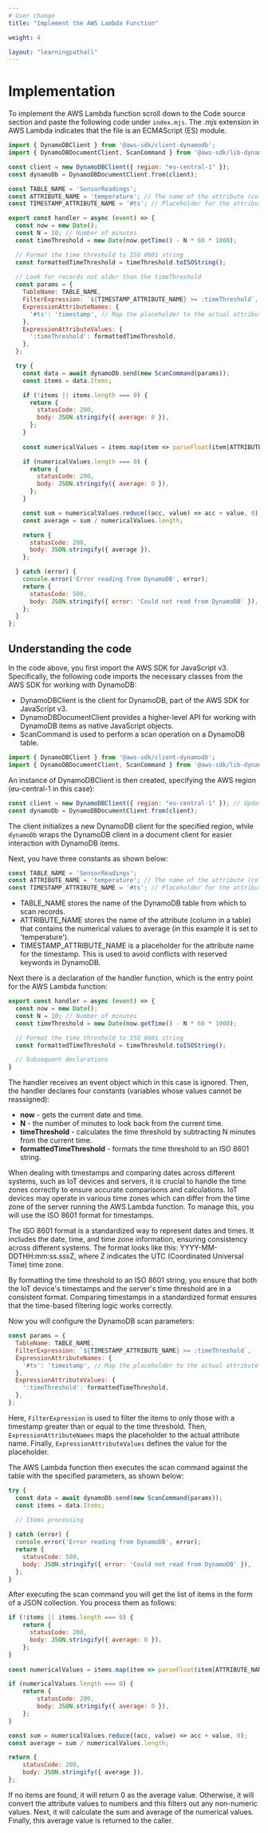 ```yaml
---
# User change
title: "Implement the AWS Lambda Function"

weight: 4

layout: "learningpathall"
---
```

# Implementation
To implement the AWS Lambda function scroll down to the Code source section and paste the following code under `index.mjs`. The *.mjs* extension in AWS Lambda indicates that the file is an ECMAScript (ES) module.

```JavaScript
import { DynamoDBClient } from '@aws-sdk/client-dynamodb';
import { DynamoDBDocumentClient, ScanCommand } from '@aws-sdk/lib-dynamodb';

const client = new DynamoDBClient({ region: "eu-central-1" });
const dynamoDb = DynamoDBDocumentClient.from(client);

const TABLE_NAME = 'SensorReadings';
const ATTRIBUTE_NAME = 'temperature'; // The name of the attribute (column) you want to average
const TIMESTAMP_ATTRIBUTE_NAME = '#ts'; // Placeholder for the attribute name for the timestamp

export const handler = async (event) => {
  const now = new Date();
  const N = 10; // Number of minutes
  const timeThreshold = new Date(now.getTime() - N * 60 * 1000);

  // Format the time threshold to ISO 8601 string
  const formattedTimeThreshold = timeThreshold.toISOString();
  
  // Look for records not older than the timeThreshold
  const params = {
    TableName: TABLE_NAME,
    FilterExpression: `${TIMESTAMP_ATTRIBUTE_NAME} >= :timeThreshold`,
    ExpressionAttributeNames: {
      '#ts': 'timestamp', // Map the placeholder to the actual attribute name
    },
    ExpressionAttributeValues: {
      ':timeThreshold': formattedTimeThreshold,
    },
  };

  try {
    const data = await dynamoDb.send(new ScanCommand(params));
    const items = data.Items;

    if (!items || items.length === 0) {
      return {
        statusCode: 200,
        body: JSON.stringify({ average: 0 }),
      };
    }
    
    const numericalValues = items.map(item => parseFloat(item[ATTRIBUTE_NAME])).filter(value => !isNaN(value));

    if (numericalValues.length === 0) {
      return {
        statusCode: 200,
        body: JSON.stringify({ average: 0 }),
      };
    }

    const sum = numericalValues.reduce((acc, value) => acc + value, 0);
    const average = sum / numericalValues.length;

    return {
      statusCode: 200,
      body: JSON.stringify({ average }),
    };

  } catch (error) {
    console.error('Error reading from DynamoDB', error);
    return {
      statusCode: 500,
      body: JSON.stringify({ error: 'Could not read from DynamoDB' }),
    };
  }
};
```
## Understanding the code 
In the code above, you first import the AWS SDK for JavaScript v3. Specifically, the following code imports the necessary classes from the AWS SDK for working with DynamoDB: 
* DynamoDBClient is the client for DynamoDB, part of the AWS SDK for JavaScript v3.
* DynamoDBDocumentClient provides a higher-level API for working with DynamoDB items as native JavaScript objects.
* ScanCommand is used to perform a scan operation on a DynamoDB table.

```JavaScript
import { DynamoDBClient } from '@aws-sdk/client-dynamodb';
import { DynamoDBDocumentClient, ScanCommand } from '@aws-sdk/lib-dynamodb';
```

An instance of DynamoDBClient is then created, specifying the AWS region (eu-central-1 in this case):

```JavaScript
const client = new DynamoDBClient({ region: "eu-central-1" }); // Update to your region
const dynamoDb = DynamoDBDocumentClient.from(client);
```

The client initializes a new DynamoDB client for the specified region, while `dynamoDb` wraps the DynamoDB client in a document client for easier interaction with DynamoDB items.

Next, you have three constants as shown below:

```JavaScript
const TABLE_NAME = 'SensorReadings';
const ATTRIBUTE_NAME = 'temperature'; // The name of the attribute (column) you want to average
const TIMESTAMP_ATTRIBUTE_NAME = '#ts'; // Placeholder for the attribute name for the timestamp
```

- TABLE_NAME stores the name of the DynamoDB table from which to scan records.
- ATTRIBUTE_NAME stores the name of the attribute (column in a table) that contains the numerical values to average (in this example it is set to 'temperature').
- TIMESTAMP_ATTRIBUTE_NAME is a placeholder for the attribute name for the timestamp. This is used to avoid conflicts with reserved keywords in DynamoDB.

Next there is a declaration of the handler function, which is the entry point for the AWS Lambda function:

```JavaScript
export const handler = async (event) => {
  const now = new Date();
  const N = 10; // Number of minutes
  const timeThreshold = new Date(now.getTime() - N * 60 * 1000);

  // Format the time threshold to ISO 8601 string
  const formattedTimeThreshold = timeThreshold.toISOString();    

  // Subsequent declarations
}
```

The handler receives an event object which in this case is ignored. Then, the handler declares four constants (variables whose values cannot be reassigned):
* **now** - gets the current date and time.
* **N** - the number of minutes to look back from the current time.
* **timeThreshold** - calculates the time threshold by subtracting N minutes from the current time.
* **formattedTimeThreshold** - formats the time threshold to an ISO 8601 string.

When dealing with timestamps and comparing dates across different systems, such as IoT devices and servers, it is crucial to handle the time zones correctly to ensure accurate comparisons and calculations. IoT devices may operate in various time zones which can differ from the time zone of the server running the AWS Lambda function. To manage this, you will use the ISO 8601 format for timestamps. 

The ISO 8601 format is a standardized way to represent dates and times. It includes the date, time, and time zone information, ensuring consistency across different systems. The format looks like this: YYYY-MM-DDTHH:mm:ss.sssZ, where Z indicates the UTC (Coordinated Universal Time) time zone.

By formatting the time threshold to an ISO 8601 string, you ensure that both the IoT device's timestamps and the server's time threshold are in a consistent format. Comparing timestamps in a standardized format ensures that the time-based filtering logic works correctly.

Now you will configure the DynamoDB scan parameters:

```JavaScript
const params = {
  TableName: TABLE_NAME,
  FilterExpression: `${TIMESTAMP_ATTRIBUTE_NAME} >= :timeThreshold`,
  ExpressionAttributeNames: {
    '#ts': 'timestamp', // Map the placeholder to the actual attribute name
  },
  ExpressionAttributeValues: {
    ':timeThreshold': formattedTimeThreshold,
  },
};
```

Here, `FilterExpression` is used to filter the items to only those with a timestamp greater than or equal to the time threshold. Then, `ExpressionAttributeNames` maps the placeholder to the actual attribute name. Finally, `ExpressionAttributeValues` defines the value for the placeholder.

The AWS Lambda function then executes the scan command against the table with the specified parameters, as shown below:

```JavaScript
try {
  const data = await dynamoDb.send(new ScanCommand(params));
  const items = data.Items;  
  
  // Items processing

} catch (error) {
  console.error('Error reading from DynamoDB', error);
  return {
    statusCode: 500,
    body: JSON.stringify({ error: 'Could not read from DynamoDB' }),
  };
}
```

After executing the scan command you will get the list of items in the form of a JSON collection. You process them as follows:
```JavaScript
if (!items || items.length === 0) {
    return {
      statusCode: 200,
      body: JSON.stringify({ average: 0 }),
    };
}
  
const numericalValues = items.map(item => parseFloat(item[ATTRIBUTE_NAME])).filter(value => !isNaN(value));

if (numericalValues.length === 0) {
    return {
        statusCode: 200,
        body: JSON.stringify({ average: 0 }),
    };
}

const sum = numericalValues.reduce((acc, value) => acc + value, 0);
const average = sum / numericalValues.length;

return {
    statusCode: 200,
    body: JSON.stringify({ average }),
};
```

If no items are found, it will return 0 as the average value. Otherwise, it will convert the attribute values to numbers and this filters out any non-numeric values. Next, it will calculate the sum and average of the numerical values. Finally, this average value is returned to the caller.

